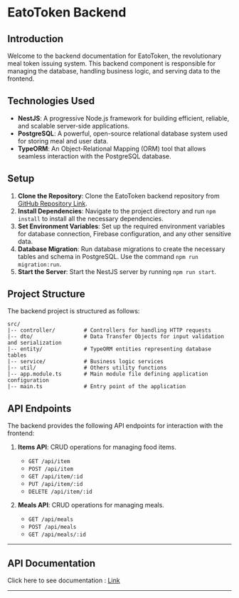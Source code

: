 # EatoToken Backend


## Introduction

Welcome to the backend documentation for EatoToken, the revolutionary meal token issuing system. This backend component is responsible for managing the database, handling business logic, and serving data to the frontend.

## Technologies Used

- **NestJS**: A progressive Node.js framework for building efficient, reliable, and scalable server-side applications.
- **PostgreSQL**: A powerful, open-source relational database system used for storing meal and user data.
- **TypeORM**: An Object-Relational Mapping (ORM) tool that allows seamless interaction with the PostgreSQL database.

## Setup

1. **Clone the Repository**: Clone the EatoToken backend repository from [GitHub Repository Link](https://github.com/Ruvini-Rangathara/Meal-Token-Issuing-System-Backend.git).
2. **Install Dependencies**: Navigate to the project directory and run `npm install` to install all the necessary dependencies.
3. **Set Environment Variables**: Set up the required environment variables for database connection, Firebase configuration, and any other sensitive data.
4. **Database Migration**: Run database migrations to create the necessary tables and schema in PostgreSQL. Use the command `npm run migration:run`.
5. **Start the Server**: Start the NestJS server by running `npm run start`.

## Project Structure

The backend project is structured as follows:

```
src/
|-- controller/         # Controllers for handling HTTP requests
|-- dto/                # Data Transfer Objects for input validation and serialization
|-- entity/             # TypeORM entities representing database tables
|-- service/            # Business logic services
|-- util/               # Others utility functions
|-- app.module.ts       # Main module file defining application configuration
|-- main.ts             # Entry point of the application
```

## API Endpoints

The backend provides the following API endpoints for interaction with the frontend:

1. **Items API**: CRUD operations for managing food items.
    - `GET /api/item`
    - `POST /api/item`
    - `GET /api/item/:id`
    - `PUT /api/item/:id`
    - `DELETE /api/item/:id`
   

2. **Meals API**: CRUD operations for managing meals.
    - `GET /api/meals`
    - `POST /api/meals`
    - `GET /api/meals/:id`



---

## API Documentation
Click here to see documentation  : [Link](https://documenter.getpostman.com/view/28283365/2sA3BuUnrL)


---